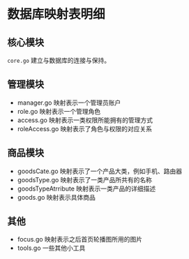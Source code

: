 # 数据库映射表明细

## 核心模块

`core.go` 建立与数据库的连接与保持。

## 管理模块

- manager.go 映射表示一个管理员账户
- role.go 映射表示一个管理角色
- access.go 映射表示一类权限所能拥有的管理方式
- roleAccess.go 映射表示了角色与权限的对应关系

## 商品模块

- goodsCate.go 映射表示了一个产品大类，例如手机、路由器
- goodsType.go 映射表示了一类产品所共有的名称
- goodsTypeAtrribute 映射表示一类产品的详细描述
- goods.go 映射表示具体商品

## 其他

- focus.go 映射表示之后首页轮播图所用的图片
- tools.go 一些其他小工具
